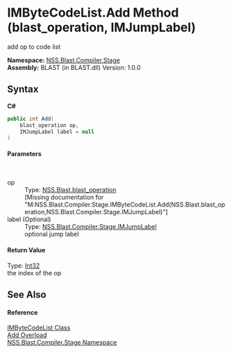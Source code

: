 # IMByteCodeList.Add Method (blast_operation, IMJumpLabel)
 

add op to code list

**Namespace:**&nbsp;<a href="N_NSS_Blast_Compiler_Stage">NSS.Blast.Compiler.Stage</a><br />**Assembly:**&nbsp;BLAST (in BLAST.dll) Version: 1.0.0

## Syntax

**C#**<br />
``` C#
public int Add(
	blast_operation op,
	IMJumpLabel label = null
)
```


#### Parameters
&nbsp;<dl><dt>op</dt><dd>Type: <a href="T_NSS_Blast_blast_operation">NSS.Blast.blast_operation</a><br />\[Missing <param name="op"/> documentation for "M:NSS.Blast.Compiler.Stage.IMByteCodeList.Add(NSS.Blast.blast_operation,NSS.Blast.Compiler.Stage.IMJumpLabel)"\]</dd><dt>label (Optional)</dt><dd>Type: <a href="T_NSS_Blast_Compiler_Stage_IMJumpLabel">NSS.Blast.Compiler.Stage.IMJumpLabel</a><br />optional jump label</dd></dl>

#### Return Value
Type: <a href="https://docs.microsoft.com/dotnet/api/system.int32" target="_blank" rel="noopener noreferrer">Int32</a><br />the index of the op

## See Also


#### Reference
<a href="T_NSS_Blast_Compiler_Stage_IMByteCodeList">IMByteCodeList Class</a><br /><a href="Overload_NSS_Blast_Compiler_Stage_IMByteCodeList_Add">Add Overload</a><br /><a href="N_NSS_Blast_Compiler_Stage">NSS.Blast.Compiler.Stage Namespace</a><br />
